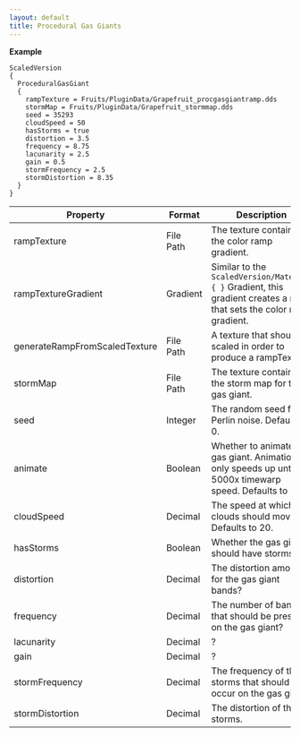 ```yaml
---
layout: default
title: Procedural Gas Giants
---
```


**Example**
```
ScaledVersion
{
  ProceduralGasGiant
  {
    rampTexture = Fruits/PluginData/Grapefruit_procgasgiantramp.dds
    stormMap = Fruits/PluginData/Grapefruit_stormmap.dds
    seed = 35293
    cloudSpeed = 50
    hasStorms = true
    distortion = 3.5
    frequency = 8.75
    lacunarity = 2.5
    gain = 0.5
    stormFrequency = 2.5
    stormDistortion = 8.35
  }
}
```

|Property|Format|Description|
|--------|------|-----------|
|rampTexture|File Path|The texture containing the color ramp gradient.|
|rampTextureGradient|Gradient|Similar to the `ScaledVersion/Material { }` Gradient, this gradient creates a ramp that sets the color ramp gradient.|
|generateRampFromScaledTexture|File Path|A texture that should be scaled in order to produce a rampTexture.|
|stormMap|File Path|The texture containing the storm map for the gas giant.|
|seed|Integer|The random seed for Perlin noise. Defaults to 0.|
|animate|Boolean|Whether to animate the gas giant. Animation only speeds up until 5000x timewarp speed. Defaults to `true`.|
|cloudSpeed|Decimal|The speed at which the clouds should move. Defaults to 20.|
|hasStorms|Boolean|Whether the gas giant should have storms.|
|distortion|Decimal|The distortion amount for the gas giant bands?|
|frequency|Decimal|The number of bands that should be present on the gas giant?|
|lacunarity|Decimal|?|
|gain|Decimal|?|
|stormFrequency|Decimal|The frequency of the storms that should occur on the gas giant.|
|stormDistortion|Decimal|The distortion of the storms.|